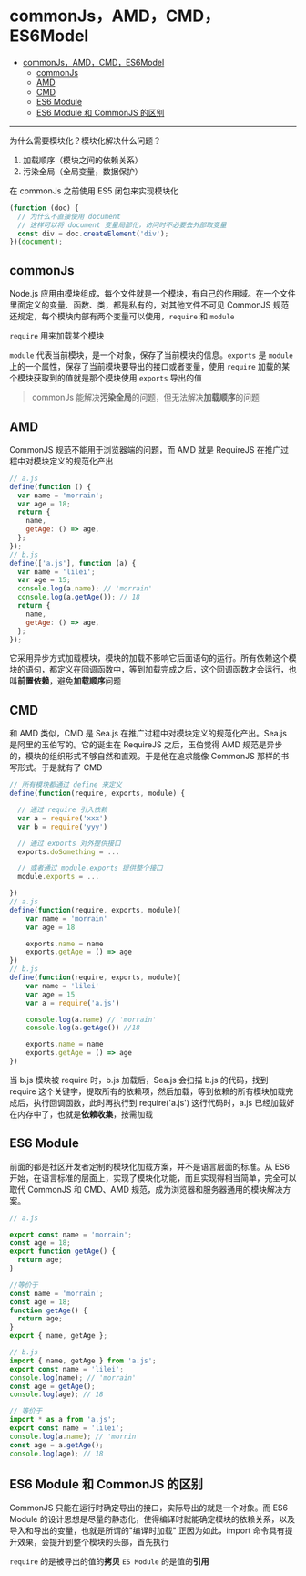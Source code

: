 # commonJs，AMD，CMD，ES6Model

- [commonJs，AMD，CMD，ES6Model](#commonjsamdcmdes6model)
  - [commonJs](#commonjs)
  - [AMD](#amd)
  - [CMD](#cmd)
  - [ES6 Module](#es6-module)
  - [ES6 Module 和 CommonJS 的区别](#es6-module-和-commonjs-的区别)

---

为什么需要模块化？模块化解决什么问题？

1. 加载顺序（模块之间的依赖关系）
2. 污染全局（全局变量，数据保护）

在 commonJs 之前使用 ES5 闭包来实现模块化

```js
(function (doc) {
  // 为什么不直接使用 document
  // 这样可以将 document 变量局部化，访问时不必要去外部取变量
  const div = doc.createElement('div');
})(document);
```

## commonJs

Node.js 应用由模块组成，每个文件就是一个模块，有自己的作用域。在一个文件里面定义的变量、函数、类，都是私有的，对其他文件不可见
CommonJS 规范还规定，每个模块内部有两个变量可以使用，`require` 和 `module`

`require` 用来加载某个模块

`module` 代表当前模块，是一个对象，保存了当前模块的信息。`exports` 是 `module` 上的一个属性，保存了当前模块要导出的接口或者变量，使用 `require` 加载的某个模块获取到的值就是那个模块使用 `exports` 导出的值

> commonJs 能解决**污染全局**的问题，但无法解决**加载顺序**的问题

## AMD

CommonJS 规范不能用于浏览器端的问题，而 AMD 就是 RequireJS 在推广过程中对模块定义的规范化产出

```js
// a.js
define(function () {
  var name = 'morrain';
  var age = 18;
  return {
    name,
    getAge: () => age,
  };
});
// b.js
define(['a.js'], function (a) {
  var name = 'lilei';
  var age = 15;
  console.log(a.name); // 'morrain'
  console.log(a.getAge()); // 18
  return {
    name,
    getAge: () => age,
  };
});
```

它采用异步方式加载模块，模块的加载不影响它后面语句的运行。所有依赖这个模块的语句，都定义在回调函数中，等到加载完成之后，这个回调函数才会运行，也叫**前置依赖**，避免**加载顺序**问题

## CMD

和 AMD 类似，CMD 是 Sea.js 在推广过程中对模块定义的规范化产出。Sea.js 是阿里的玉伯写的。它的诞生在 RequireJS 之后，玉伯觉得 AMD 规范是异步的，模块的组织形式不够自然和直观。于是他在追求能像 CommonJS 那样的书写形式。于是就有了 CMD

```js
// 所有模块都通过 define 来定义
define(function(require, exports, module) {

  // 通过 require 引入依赖
  var a = require('xxx')
  var b = require('yyy')

  // 通过 exports 对外提供接口
  exports.doSomething = ...

  // 或者通过 module.exports 提供整个接口
  module.exports = ...

})
// a.js
define(function(require, exports, module){
    var name = 'morrain'
    var age = 18

    exports.name = name
    exports.getAge = () => age
})
// b.js
define(function(require, exports, module){
    var name = 'lilei'
    var age = 15
    var a = require('a.js')

    console.log(a.name) // 'morrain'
    console.log(a.getAge()) //18

    exports.name = name
    exports.getAge = () => age
})
```

当 b.js 模块被 require 时，b.js 加载后，Sea.js 会扫描 b.js 的代码，找到 require 这个关键字，提取所有的依赖项，然后加载，等到依赖的所有模块加载完成后，执行回调函数，此时再执行到 require('a.js') 这行代码时，a.js 已经加载好在内存中了，也就是**依赖收集**，按需加载

## ES6 Module

前面的都是社区开发者定制的模块化加载方案，并不是语言层面的标准。从 ES6 开始，在语言标准的层面上，实现了模块化功能，而且实现得相当简单，完全可以取代 CommonJS 和 CMD、AMD 规范，成为浏览器和服务器通用的模块解决方案。

```js
// a.js

export const name = 'morrain';
const age = 18;
export function getAge() {
  return age;
}

//等价于
const name = 'morrain';
const age = 18;
function getAge() {
  return age;
}
export { name, getAge };

// b.js
import { name, getAge } from 'a.js';
export const name = 'lilei';
console.log(name); // 'morrain'
const age = getAge();
console.log(age); // 18

// 等价于
import * as a from 'a.js';
export const name = 'lilei';
console.log(a.name); // 'morrin'
const age = a.getAge();
console.log(age); // 18
```

## ES6 Module 和 CommonJS 的区别

CommonJS 只能在运行时确定导出的接口，实际导出的就是一个对象。而 ES6 Module 的设计思想是尽量的静态化，使得编译时就能确定模块的依赖关系，以及导入和导出的变量，也就是所谓的"编译时加载"
正因为如此，import 命令具有提升效果，会提升到整个模块的头部，首先执行

`require` 的是被导出的值的**拷贝**
`ES Module` 的是值的**引用**
